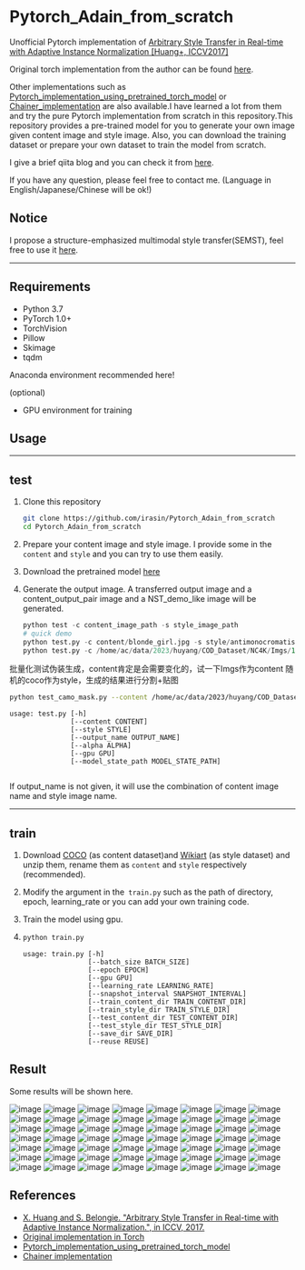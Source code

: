 # Pytorch_Adain_from_scratch
Unofficial Pytorch implementation of [Arbitrary Style Transfer in Real-time with Adaptive Instance Normalization [Huang+, ICCV2017]](http://openaccess.thecvf.com/content_ICCV_2017/papers/Huang_Arbitrary_Style_Transfer_ICCV_2017_paper.pdf)

Original torch implementation from the author can be found [here](https://github.com/xunhuang1995/AdaIN-style).

Other implementations such as [Pytorch_implementation_using_pretrained_torch_model](https://github.com/irasin/pytorch-AdaIN) or [Chainer_implementation](https://github.com/SerialLain3170/Style-Transfer/tree/master/AdaIN) are also available.I have learned a lot from them and try the pure Pytorch implementation from scratch in this repository.This repository provides a pre-trained model for you to generate your own image given content image and style image. Also, you can download the training dataset or prepare your own dataset to train the model from scratch.

I give a brief qiita blog and you can check it from [here](https://qiita.com/edad811/items/02ca5292276572f9dad8).

If you have any question, please feel free to contact me. (Language in English/Japanese/Chinese will be ok!)

## Notice
I propose a structure-emphasized multimodal style transfer(SEMST), feel free to use it [here](https://github.com/irasin/Structure-emphasized-Multimodal-Style-Transfer).

------

## Requirements

- Python 3.7
- PyTorch 1.0+
- TorchVision
- Pillow
- Skimage
- tqdm

Anaconda environment recommended here!

(optional)

- GPU environment for training



## Usage

------

## test

1. Clone this repository 

   ```bash
   git clone https://github.com/irasin/Pytorch_Adain_from_scratch
   cd Pytorch_Adain_from_scratch
   ```

2. Prepare your content image and style image. I provide some in the `content` and `style` and you can try to use them easily.

3. Download the pretrained model [here](https://drive.google.com/file/d/1aTS_O3FfLzq5peh20vbWfU4kNAnng6UT/view?usp=sharing)
4. Generate the output image. A transferred output image and a content_output_pair image and a NST_demo_like image will be generated.

   ```python
   python test -c content_image_path -s style_image_path
   # quick demo
   python test.py -c content/blonde_girl.jpg -s style/antimonocromatismo.jpg
   python test.py -c /home/ac/data/2023/huyang/COD_Dataset/NC4K/Imgs/1002.jpg -s /home/ac/data/2023/huyang/COD_Dataset/coco_NC4K/1002.jpg
   ```

批量化测试伪装生成，content肯定是会需要变化的，试一下Imgs作为content 随机的coco作为style，生成的结果进行分割+贴图
```bash
python test_camo_mask.py --content /home/ac/data/2023/huyang/COD_Dataset/NC4K/Imgs/1002.jpg --style /home/ac/data/2023/huyang/COD_Dataset/coco_NC4K/1002.jpg --mask /home/ac/data/2023/huyang/COD_Dataset/NC4K/GT/1002.png --alpha 0.8 --gpu 0
```

   ```
   usage: test.py [-h] 
                  [--content CONTENT] 
                  [--style STYLE]
                  [--output_name OUTPUT_NAME] 
                  [--alpha ALPHA] 
                  [--gpu GPU]
                  [--model_state_path MODEL_STATE_PATH]
   
   
   ```

   If output_name is not given, it will use the combination of content image name and style image name.

------

## train

1. Download [COCO](http://cocodataset.org/#download) (as content dataset)and [Wikiart](https://www.kaggle.com/c/painter-by-numbers) (as style dataset) and unzip them, rename them as `content` and `style`  respectively (recommended).

2. Modify the argument in the` train.py` such as the path of directory, epoch, learning_rate or you can add your own training code.

3. Train the model using gpu.

4. ```python
   python train.py
   ```

   ```
   usage: train.py [-h] 
                   [--batch_size BATCH_SIZE] 
                   [--epoch EPOCH]
                   [--gpu GPU]
                   [--learning_rate LEARNING_RATE]
                   [--snapshot_interval SNAPSHOT_INTERVAL]
                   [--train_content_dir TRAIN_CONTENT_DIR]
                   [--train_style_dir TRAIN_STYLE_DIR]
                   [--test_content_dir TEST_CONTENT_DIR]
                   [--test_style_dir TEST_STYLE_DIR] 
                   [--save_dir SAVE_DIR]
                   [--reuse REUSE]
   ```

   

## Result

Some results will be shown here.

![image](https://github.com/irasin/Pytorch_Adain_from_scratch/blob/master/res/IMG_0565_03_demo.jpg)
![image](https://github.com/irasin/Pytorch_Adain_from_scratch/blob/master/res/IMG_0565_04_demo.jpg)
![image](https://github.com/irasin/Pytorch_Adain_from_scratch/blob/master/res/IMG_0565_05_demo.jpg)
![image](https://github.com/irasin/Pytorch_Adain_from_scratch/blob/master/res/IMG_0565_088_demo.jpg)
![image](https://github.com/irasin/Pytorch_Adain_from_scratch/blob/master/res/IMG_0565_101308_demo.jpg)
![image](https://github.com/irasin/Pytorch_Adain_from_scratch/blob/master/res/IMG_0565_10_demo.jpg)
![image](https://github.com/irasin/Pytorch_Adain_from_scratch/blob/master/res/IMG_0565_1348_demo.jpg)
![image](https://github.com/irasin/Pytorch_Adain_from_scratch/blob/master/res/IMG_0565_1_demo.jpg)
![image](https://github.com/irasin/Pytorch_Adain_from_scratch/blob/master/res/IMG_0565_27_demo.jpg)
![image](https://github.com/irasin/Pytorch_Adain_from_scratch/blob/master/res/IMG_0565_3314_demo.jpg)
![image](https://github.com/irasin/Pytorch_Adain_from_scratch/blob/master/res/IMG_0565_876_demo.jpg)
![image](https://github.com/irasin/Pytorch_Adain_from_scratch/blob/master/res/IMG_0565_8_demo.jpg)
![image](https://github.com/irasin/Pytorch_Adain_from_scratch/blob/master/res/IMG_0565_antimonocromatismo_demo.jpg)
![image](https://github.com/irasin/Pytorch_Adain_from_scratch/blob/master/res/IMG_0565_asheville_demo.jpg)
![image](https://github.com/irasin/Pytorch_Adain_from_scratch/blob/master/res/IMG_0565_brick1_demo.jpg)
![image](https://github.com/irasin/Pytorch_Adain_from_scratch/blob/master/res/IMG_0565_brick_demo.jpg)
![image](https://github.com/irasin/Pytorch_Adain_from_scratch/blob/master/res/IMG_0565_bridge_demo.jpg)
![image](https://github.com/irasin/Pytorch_Adain_from_scratch/blob/master/res/IMG_0565_brushstrokers_demo.jpg)
![image](https://github.com/irasin/Pytorch_Adain_from_scratch/blob/master/res/IMG_0565_candy_demo.jpg)
![image](https://github.com/irasin/Pytorch_Adain_from_scratch/blob/master/res/IMG_0565_charles-reid-art-04_demo.jpg)
![image](https://github.com/irasin/Pytorch_Adain_from_scratch/blob/master/res/IMG_0565_composition_vii_demo.jpg)
![image](https://github.com/irasin/Pytorch_Adain_from_scratch/blob/master/res/IMG_0565_contrast_of_forms_demo.jpg)
![image](https://github.com/irasin/Pytorch_Adain_from_scratch/blob/master/res/IMG_0565_en_campo_gris_demo.jpg)
![image](https://github.com/irasin/Pytorch_Adain_from_scratch/blob/master/res/IMG_0565_escher_sphere_demo.jpg)
![image](https://github.com/irasin/Pytorch_Adain_from_scratch/blob/master/res/IMG_0565_feathers_demo.jpg)
![image](https://github.com/irasin/Pytorch_Adain_from_scratch/blob/master/res/IMG_0565_flower_of_life_demo.jpg)
![image](https://github.com/irasin/Pytorch_Adain_from_scratch/blob/master/res/IMG_0565_frida_kahlo_demo.jpg)
![image](https://github.com/irasin/Pytorch_Adain_from_scratch/blob/master/res/IMG_0565_horse_demo.jpg)
![image](https://github.com/irasin/Pytorch_Adain_from_scratch/blob/master/res/IMG_0565_hosi_demo.jpg)
![image](https://github.com/irasin/Pytorch_Adain_from_scratch/blob/master/res/IMG_0565_house_demo.jpg)
![image](https://github.com/irasin/Pytorch_Adain_from_scratch/blob/master/res/IMG_0565_hs6_demo.jpg)
![image](https://github.com/irasin/Pytorch_Adain_from_scratch/blob/master/res/IMG_0565_impronte_d_artista_demo.jpg)
![image](https://github.com/irasin/Pytorch_Adain_from_scratch/blob/master/res/IMG_0565_in1_demo.jpg)
![image](https://github.com/irasin/Pytorch_Adain_from_scratch/blob/master/res/IMG_0565_in2_demo.jpg)
![image](https://github.com/irasin/Pytorch_Adain_from_scratch/blob/master/res/IMG_0565_la_muse_demo.jpg)
![image](https://github.com/irasin/Pytorch_Adain_from_scratch/blob/master/res/IMG_0565_mondrian_demo.jpg)
![image](https://github.com/irasin/Pytorch_Adain_from_scratch/blob/master/res/IMG_0565_mosaic_demo.jpg)
![image](https://github.com/irasin/Pytorch_Adain_from_scratch/blob/master/res/IMG_0565_mosaic_ducks_massimo_demo.jpg)
![image](https://github.com/irasin/Pytorch_Adain_from_scratch/blob/master/res/IMG_0565_news1_demo.jpg)
![image](https://github.com/irasin/Pytorch_Adain_from_scratch/blob/master/res/IMG_0565_picasso_seated_nude_hr_demo.jpg)
![image](https://github.com/irasin/Pytorch_Adain_from_scratch/blob/master/res/IMG_0565_plum_flower_demo.jpg)
![image](https://github.com/irasin/Pytorch_Adain_from_scratch/blob/master/res/IMG_0565_rain-princess_demo.jpg)
![image](https://github.com/irasin/Pytorch_Adain_from_scratch/blob/master/res/IMG_0565_Robert_Delaunay_1906_Portrait_demo.jpg)
![image](https://github.com/irasin/Pytorch_Adain_from_scratch/blob/master/res/IMG_0565_scene_de_rue_demo.jpg)
![image](https://github.com/irasin/Pytorch_Adain_from_scratch/blob/master/res/IMG_0565_seated-nude_demo.jpg)
![image](https://github.com/irasin/Pytorch_Adain_from_scratch/blob/master/res/IMG_0565_shipwreck_demo.jpg)
![image](https://github.com/irasin/Pytorch_Adain_from_scratch/blob/master/res/IMG_0565_sketch_demo.jpg)
![image](https://github.com/irasin/Pytorch_Adain_from_scratch/blob/master/res/IMG_0565_stars2_demo.jpg)
![image](https://github.com/irasin/Pytorch_Adain_from_scratch/blob/master/res/IMG_0565_strip_demo.jpg)
![image](https://github.com/irasin/Pytorch_Adain_from_scratch/blob/master/res/IMG_0565_Sunset_in_Venice_demo.jpg)
![image](https://github.com/irasin/Pytorch_Adain_from_scratch/blob/master/res/IMG_0565_the_resevoir_at_poitiers_demo.jpg)
![image](https://github.com/irasin/Pytorch_Adain_from_scratch/blob/master/res/IMG_0565_trial_demo.jpg)
![image](https://github.com/irasin/Pytorch_Adain_from_scratch/blob/master/res/IMG_0565_udnie_demo.jpg)
![image](https://github.com/irasin/Pytorch_Adain_from_scratch/blob/master/res/IMG_0565_wave_demo.jpg)
![image](https://github.com/irasin/Pytorch_Adain_from_scratch/blob/master/res/IMG_0565_woman_in_peasant_dress_cropped_demo.jpg)
![image](https://github.com/irasin/Pytorch_Adain_from_scratch/blob/master/res/IMG_0565_woman_with_hat_matisse_demo.jpg)




## References

- [X. Huang and S. Belongie. "Arbitrary Style Transfer in Real-time with Adaptive Instance Normalization.", in ICCV, 2017.](http://openaccess.thecvf.com/content_ICCV_2017/papers/Huang_Arbitrary_Style_Transfer_ICCV_2017_paper.pdf)
- [Original implementation in Torch](https://github.com/xunhuang1995/AdaIN-style)
- [Pytorch_implementation_using_pretrained_torch_model](https://github.com/irasin/pytorch-AdaIN) 
- [Chainer implementation](https://github.com/SerialLain3170/Style-Transfer/tree/master/AdaIN)

